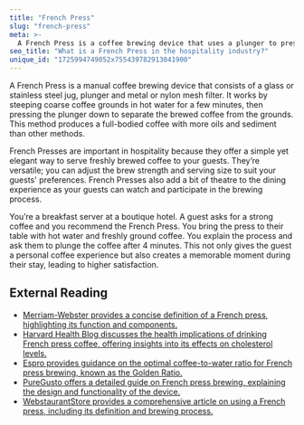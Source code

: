 ```yaml
---
title: "French Press"
slug: "french-press"
meta: >-
  A French Press is a coffee brewing device that uses a plunger to press hot water through ground coffee, producing a rich, full-bodied flavour.
seo_title: "What is a French Press in the hospitality industry?"
unique_id: "1725994749052x755439782913041900"
---
```


A French Press is a manual coffee brewing device that consists of a glass or stainless steel jug, plunger and metal or nylon mesh filter. It works by steeping coarse coffee grounds in hot water for a few minutes, then pressing the plunger down to separate the brewed coffee from the grounds. This method produces a full-bodied coffee with more oils and sediment than other methods.

French Presses are important in hospitality because they offer a simple yet elegant way to serve freshly brewed coffee to your guests. They’re versatile; you can adjust the brew strength and serving size to suit your guests' preferences. French Presses also add a bit of theatre to the dining experience as your guests can watch and participate in the brewing process.

You’re a breakfast server at a boutique hotel. A guest asks for a strong coffee and you recommend the French Press. You bring the press to their table with hot water and freshly ground coffee. You explain the process and ask them to plunge the coffee after 4 minutes. This not only gives the guest a personal coffee experience but also creates a memorable moment during their stay, leading to higher satisfaction.

## External Reading

- [Merriam-Webster provides a concise definition of a French press, highlighting its function and components.](https://www.merriam-webster.com/dictionary/French%20press#:~:text=noun,by%20means%20of%20a%20plunger)
- [Harvard Health Blog discusses the health implications of drinking French press coffee, offering insights into its effects on cholesterol levels.](https://www.health.harvard.edu/blog/pressed-coffee-going-mainstream-drink-201604299530#:~:text=If%20you%20choose%20to%20drink,than%20four%20cups%20per%20day.)
- [Espro provides guidance on the optimal coffee-to-water ratio for French press brewing, known as the Golden Ratio.](https://espro.com/blogs/news/french-press-coffee-ratio#:~:text=The%20Golden%20Ratio%20for%20French,ratio%20as%20a%20starting%20point.)
- [PureGusto offers a detailed guide on French press brewing, explaining the design and functionality of the device.](https://www.puregusto.co.uk/cafetire-coffee-a-guide-to-french-press-brewing#:~:text=A%20cafeti%C3%A8re%2C%20or%20French%20press,metal%20or%20nylon%20mesh%20filter.)
- [WebstaurantStore provides a comprehensive article on using a French press, including its definition and brewing process.](https://www.webstaurantstore.com/article/116/how-to-make-french-press-coffee.html?srsltid=AfmBOopSa4fJYjEEnTuddpqM8XVEGK0yuhSqwDR-icwMgfZGyJ3_rlvO)